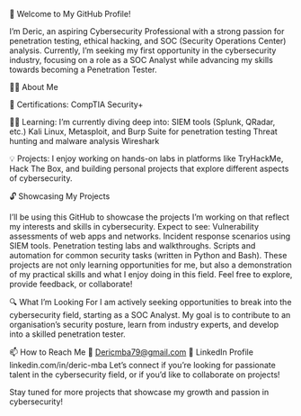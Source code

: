 👋 Welcome to My GitHub Profile!

I’m Deric, an aspiring Cybersecurity Professional with a strong passion for penetration testing, ethical hacking, and SOC (Security Operations Center) analysis. Currently, I’m seeking my first opportunity in the cybersecurity industry, focusing on a role as a SOC Analyst while advancing my skills towards becoming a Penetration Tester.

👨‍💻 About Me

📜 Certifications: CompTIA Security+

🕵️‍♂️ Learning: I’m currently diving deep into:
SIEM tools (Splunk, QRadar, etc.)
Kali Linux, Metasploit, and Burp Suite for penetration testing
Threat hunting and malware analysis
Wireshark 

💡 Projects: I enjoy working on hands-on labs in platforms like TryHackMe, Hack The Box, and building personal projects that explore different aspects of cybersecurity.

🔓 Showcasing My Projects

I’ll be using this GitHub to showcase the projects I’m working on that reflect my interests and skills in cybersecurity. Expect to see:
Vulnerability assessments of web apps and networks.
Incident response scenarios using SIEM tools.
Penetration testing labs and walkthroughs.
Scripts and automation for common security tasks (written in Python and Bash).
These projects are not only learning opportunities for me, but also a demonstration of my practical skills and what I enjoy doing in this field. Feel free to explore, provide feedback, or collaborate!

🔍 What I’m Looking For
I am actively seeking opportunities to break into the cybersecurity field, starting as a SOC Analyst. My goal is to contribute to an organisation’s security posture, learn from industry experts, and develop into a skilled penetration tester.

📫 How to Reach Me
📧 Dericmba79@gmail.com
🔗 LinkedIn Profile linkedin.com/in/deric-mba
Let’s connect if you’re looking for passionate talent in the cybersecurity field, or if you’d like to collaborate on projects!

Stay tuned for more projects that showcase my growth and passion in cybersecurity!

